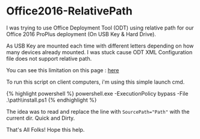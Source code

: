 # Office2016-RelativePath

I was trying to use Office Deployment Tool (ODT) using relative path for our Office 2016 ProPlus deployment (On USB Key & Hard Drive).

As USB Key are mounted each time with different letters depending on how many devices already mounted. I was stuck cause ODT XML Configuration file does not support relative path.

You can see this limitation on this page : [here](https://blogs.technet.microsoft.com/odsupport/2015/09/23/office-365-proplus-2016-couldnt-install-error-30029-1007-0-when-trying-to-install-using-the-office-deployment-tool-odt/)

To run this script on client computers, i'm using this simple launch cmd.

{% highlight powershell %}
powershell.exe -ExecutionPolicy bypass -File .\path\install.ps1
{% endhighlight %}

The idea was to read and replace the line with `SourcePath="Path"` with the current dir. Quick and Dirty.

That's All Folks! Hope this help.